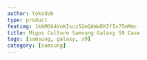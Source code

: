 ```yaml
---
author: tokodab
type: product
featimg: 1kkMOG4VoKIsuz52mQAWwEKIfIx75mMmc
title: Migos Culture Samsung Galaxy S9 Case
tags: [samsung, galaxy, s9]
category: [samsung]
---
```

